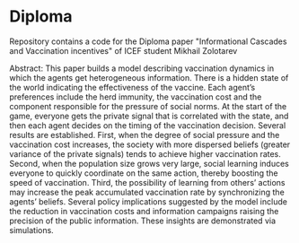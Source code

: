 # Diploma
Repository contains a code for the Diploma paper "Informational Cascades and Vaccination incentives" of ICEF student Mikhail Zolotarev

Abstract: 
This paper builds a model describing vaccination dynamics in which the agents get heterogeneous information. 
There is a hidden state of the world indicating the effectiveness of the vaccine. 
Each agent’s preferences include the herd immunity, the vaccination cost and the component responsible for the pressure of social norms. 
At the start of the game, everyone gets the private signal that is correlated with the state, and then each agent decides on the timing of the vaccination decision.
Several results are established.
First, when the degree of social pressure and the vaccination cost increases, the society with more dispersed beliefs (greater variance of the private signals) tends to achieve higher vaccination rates. 
Second, when the population size grows very large, social learning induces everyone to quickly coordinate on the same action, thereby boosting the speed of vaccination.
Third, the possibility of learning from others’ actions may increase the peak accumulated vaccination rate by synchronizing the agents’ beliefs.
Several policy implications suggested by the model include the reduction in vaccination costs and information campaigns raising the precision of the public information. 
These insights are demonstrated via simulations.
